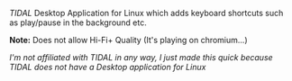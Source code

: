 *TIDAL* Desktop Application for Linux which adds keyboard shortcuts such as play/pause in the background etc.

**Note:** Does not allow Hi-Fi+ Quality (It's playing on chromium...)

*I'm not affiliated with TIDAL in any way, I just made this quick because TIDAL does not have a Desktop application for Linux*